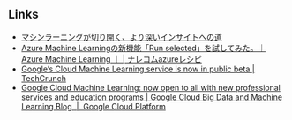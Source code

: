 ## Links
- [マシンラーニングが切り開く、より深いインサイトへの道](http://www.intel.co.jp/content/www/jp/ja/analytics/machine-learning/overview.html)
- [Azure Machine Learningの新機能「Run selected」を試してみた。｜Azure Machine Learning ｜ | ナレコムazureレシピ](http://azure-recipe.kc-cloud.jp/2016/08/azure-ml-run-selected/)
- [Google’s Cloud Machine Learning service is now in public beta | TechCrunch](https://techcrunch.com/2016/09/29/googles-cloud-machine-learning-service-is-now-in-public-beta/)
- [Google Cloud Machine Learning: now open to all with new professional services and education programs | Google Cloud Big Data and Machine Learning Blog  |  Google Cloud Platform](https://cloud.google.com/blog/big-data/2016/09/google-cloud-machine-learning-now-open-to-all-with-new-professional-services-and-education-programs)
